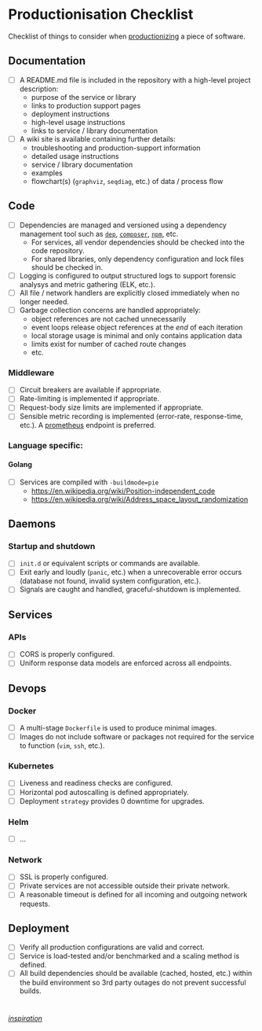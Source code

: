 # Productionisation Checklist

Checklist of things to consider when [productionizing](https://en.wikipedia.org/wiki/Productionisation) a piece of software.

## Documentation

- [ ] A README.md file is included in the repository with a high-level project description:
  * purpose of the service or library
  * links to production support pages
  * deployment instructions
  * high-level usage instructions
  * links to service / library documentation
- [ ] A wiki site is available containing further details:
  * troubleshooting and production-support information
  * detailed usage instructions
  * service / library documentation
  * examples
  * flowchart(s) (`graphviz`, `seqdiag`, etc.) of data / process flow

## Code
- [ ] Dependencies are managed and versioned using a dependency management tool such as [`dep`](https://github.com/golang/dep), [`composer`](https://getcomposer.org/), [`npm`](https://www.npmjs.com/), etc.
  * For services, all vendor dependencies should be checked into the code repository.
  * For shared libraries, only dependency configuration and lock files should be checked in.
- [ ] Logging is configured to output structured logs to support forensic analysys and metric gathering (ELK, etc.).
- [ ] All file / network handlers are explicitly closed immediately when no longer needed.
- [ ] Garbage collection concerns are handled appropriately:
  * object references are not cached unnecessarily
  * event loops release object references at the _end_ of each iteration
  * local storage usage is minimal and only contains application data
  * limits exist for number of cached route changes
  * etc.

### Middleware
- [ ] Circuit breakers are available if appropriate.
- [ ] Rate-limiting is implemented if appropriate.
- [ ] Request-body size limits are implemented if appropriate.
- [ ] Sensible metric recording is implemented (error-rate, response-time, etc.). A [prometheus](https://prometheus.io/) endpoint is preferred.

### Language specific:
#### Golang
- [ ] Services are compiled with `-buildmode=pie`
  * https://en.wikipedia.org/wiki/Position-independent_code
  * https://en.wikipedia.org/wiki/Address_space_layout_randomization

## Daemons
### Startup and shutdown
- [ ] `init.d` or equivalent scripts or commands are available.
- [ ] Exit early and loudly (`panic`, etc.) when a unrecoverable error occurs (database not found, invalid system configuration, etc.).
- [ ] Signals are caught and handled, graceful-shutdown is implemented.

## Services
### APIs
- [ ] CORS is properly configured.
- [ ] Uniform response data models are enforced across all endpoints.

## Devops
### Docker
- [ ] A multi-stage `Dockerfile` is used to produce minimal images.
- [ ] Images do not include software or packages not required for the service to function (`vim`, `ssh`, etc.).

### Kubernetes
- [ ] Liveness and readiness checks are configured.
- [ ] Horizontal pod autoscalling is defined appropriately.
- [ ] Deployment `strategy` provides 0 downtime for upgrades.

### Helm
- [ ] ...

### Network
- [ ] SSL is properly configured.
- [ ] Private services are not accessible outside their private network.
- [ ] A reasonable timeout is defined for all incoming and outgoing network requests.

## Deployment
- [ ] Verify all production configurations are valid and correct.
- [ ] Service is load-tested and/or benchmarked and a scaling method is defined.
- [ ] All build dependencies should be available (cached, hosted, etc.) within the build environment so 3rd party outages do not prevent successful builds.

#

_[inspiration](https://github.com/bahlo/go-production-checklist)_
